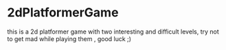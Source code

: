 # 2dPlatformerGame
this is a 2d platformer game with two interesting and difficult levels,
try not to get mad while playing them , good luck ;) 
